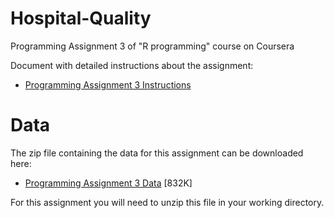Hospital-Quality
================

Programming Assignment 3 of "R programming" course on Coursera

Document with detailed instructions about the assignment:

* [Programming Assignment 3 Instructions](https://d396qusza40orc.cloudfront.net/rprog%2Fdoc%2FProgAssignment3.pdf)

# Data

The zip file containing the data for this assignment can be downloaded here:

* [Programming Assignment 3 Data](https://d396qusza40orc.cloudfront.net/rprog%2Fdata%2FProgAssignment3-data.zip) [832K]

For this assignment you will need to unzip this file in your working directory. 
